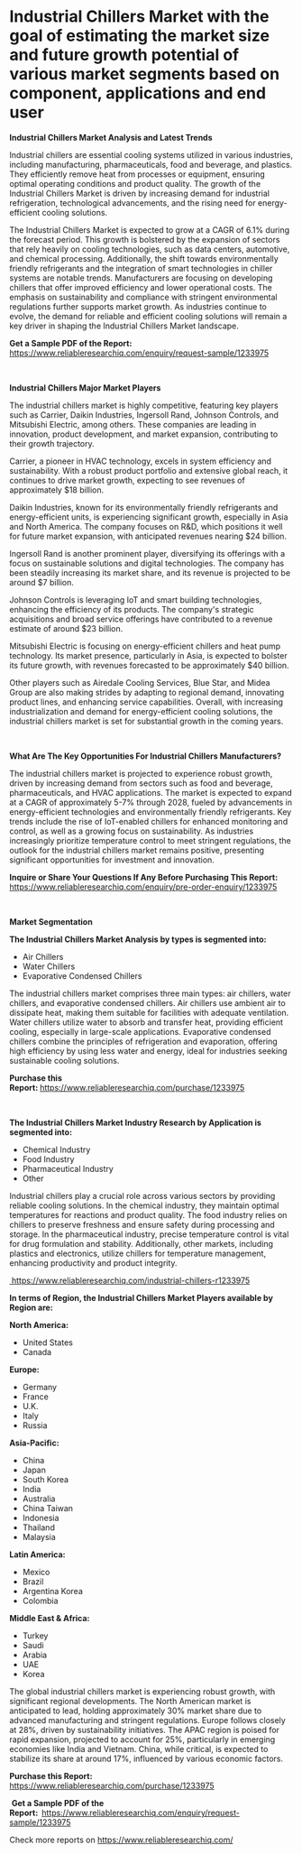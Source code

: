 <p><h1>Industrial Chillers Market with the goal of estimating the market size and future growth potential of various market segments based on component, applications and end user</h1></p><p><strong>Industrial Chillers Market Analysis and Latest Trends</strong></p>
<p><p>Industrial chillers are essential cooling systems utilized in various industries, including manufacturing, pharmaceuticals, food and beverage, and plastics. They efficiently remove heat from processes or equipment, ensuring optimal operating conditions and product quality. The growth of the Industrial Chillers Market is driven by increasing demand for industrial refrigeration, technological advancements, and the rising need for energy-efficient cooling solutions.</p><p>The Industrial Chillers Market is expected to grow at a CAGR of 6.1% during the forecast period. This growth is bolstered by the expansion of sectors that rely heavily on cooling technologies, such as data centers, automotive, and chemical processing. Additionally, the shift towards environmentally friendly refrigerants and the integration of smart technologies in chiller systems are notable trends. Manufacturers are focusing on developing chillers that offer improved efficiency and lower operational costs. The emphasis on sustainability and compliance with stringent environmental regulations further supports market growth. As industries continue to evolve, the demand for reliable and efficient cooling solutions will remain a key driver in shaping the Industrial Chillers Market landscape.</p></p>
<p><strong>Get a Sample PDF of the Report:&nbsp;</strong> <a href="https://www.reliableresearchiq.com/enquiry/request-sample/1233975?utm_campaign=99&utm_medium=2&utm_source=Github&utm_content=ia&utm_term=30012025&utm_id=industrial-chillers">https://www.reliableresearchiq.com/enquiry/request-sample/1233975</a></p>
<p>&nbsp;</p>
<p><strong>Industrial Chillers Major Market Players</strong></p>
<p><p>The industrial chillers market is highly competitive, featuring key players such as Carrier, Daikin Industries, Ingersoll Rand, Johnson Controls, and Mitsubishi Electric, among others. These companies are leading in innovation, product development, and market expansion, contributing to their growth trajectory.</p><p>Carrier, a pioneer in HVAC technology, excels in system efficiency and sustainability. With a robust product portfolio and extensive global reach, it continues to drive market growth, expecting to see revenues of approximately $18 billion.</p><p>Daikin Industries, known for its environmentally friendly refrigerants and energy-efficient units, is experiencing significant growth, especially in Asia and North America. The company focuses on R&D, which positions it well for future market expansion, with anticipated revenues nearing $24 billion.</p><p>Ingersoll Rand is another prominent player, diversifying its offerings with a focus on sustainable solutions and digital technologies. The company has been steadily increasing its market share, and its revenue is projected to be around $7 billion.</p><p>Johnson Controls is leveraging IoT and smart building technologies, enhancing the efficiency of its products. The company's strategic acquisitions and broad service offerings have contributed to a revenue estimate of around $23 billion.</p><p>Mitsubishi Electric is focusing on energy-efficient chillers and heat pump technology. Its market presence, particularly in Asia, is expected to bolster its future growth, with revenues forecasted to be approximately $40 billion.</p><p>Other players such as Airedale Cooling Services, Blue Star, and Midea Group are also making strides by adapting to regional demand, innovating product lines, and enhancing service capabilities. Overall, with increasing industrialization and demand for energy-efficient cooling solutions, the industrial chillers market is set for substantial growth in the coming years.</p></p>
<p>&nbsp;</p>
<p><strong>What Are The Key Opportunities For Industrial Chillers Manufacturers?</strong></p>
<p><p>The industrial chillers market is projected to experience robust growth, driven by increasing demand from sectors such as food and beverage, pharmaceuticals, and HVAC applications. The market is expected to expand at a CAGR of approximately 5-7% through 2028, fueled by advancements in energy-efficient technologies and environmentally friendly refrigerants. Key trends include the rise of IoT-enabled chillers for enhanced monitoring and control, as well as a growing focus on sustainability. As industries increasingly prioritize temperature control to meet stringent regulations, the outlook for the industrial chillers market remains positive, presenting significant opportunities for investment and innovation.</p></p>
<p><strong>Inquire or Share Your Questions If Any Before Purchasing This Report:</strong> <a href="https://www.reliableresearchiq.com/enquiry/pre-order-enquiry/1233975?utm_campaign=99&utm_medium=2&utm_source=Github&utm_content=ia&utm_term=30012025&utm_id=industrial-chillers">https://www.reliableresearchiq.com/enquiry/pre-order-enquiry/1233975</a></p>
<p>&nbsp;</p>
<p><strong>Market Segmentation</strong></p>
<p><strong>The Industrial Chillers Market Analysis by types is segmented into:</strong></p>
<p><ul><li>Air Chillers</li><li>Water Chillers</li><li>Evaporative Condensed Chillers</li></ul></p>
<p><p>The industrial chillers market comprises three main types: air chillers, water chillers, and evaporative condensed chillers. Air chillers use ambient air to dissipate heat, making them suitable for facilities with adequate ventilation. Water chillers utilize water to absorb and transfer heat, providing efficient cooling, especially in large-scale applications. Evaporative condensed chillers combine the principles of refrigeration and evaporation, offering high efficiency by using less water and energy, ideal for industries seeking sustainable cooling solutions.</p></p>
<p><strong>Purchase this Report:&nbsp;</strong><a href="https://www.reliableresearchiq.com/purchase/1233975?utm_campaign=99&utm_medium=2&utm_source=Github&utm_content=ia&utm_term=30012025&utm_id=industrial-chillers">https://www.reliableresearchiq.com/purchase/1233975</a></p>
<p>&nbsp;</p>
<p><strong>The Industrial Chillers Market Industry Research by Application is segmented into:</strong></p>
<p><ul><li>Chemical Industry</li><li>Food Industry</li><li>Pharmaceutical Industry</li><li>Other</li></ul></p>
<p><p>Industrial chillers play a crucial role across various sectors by providing reliable cooling solutions. In the chemical industry, they maintain optimal temperatures for reactions and product quality. The food industry relies on chillers to preserve freshness and ensure safety during processing and storage. In the pharmaceutical industry, precise temperature control is vital for drug formulation and stability. Additionally, other markets, including plastics and electronics, utilize chillers for temperature management, enhancing productivity and product integrity.</p></p>
<p><a href="https://www.reliableresearchiq.com/industrial-chillers-r1233975?utm_campaign=99&utm_medium=2&utm_source=Github&utm_content=ia&utm_term=30012025&utm_id=industrial-chillers">&nbsp;https://www.reliableresearchiq.com/industrial-chillers-r1233975</a></p>
<p><strong>In terms of Region, the Industrial Chillers Market Players available by Region are:</strong></p>
<p>
    <p> <strong> North America: </strong>
        <ul>
            <li>United States</li>
            <li>Canada</li>
        </ul>
        </p> 
    <p> <strong> Europe: </strong>
        <ul>
            <li>Germany</li>
            <li>France</li>
            <li>U.K.</li>
            <li>Italy</li>
            <li>Russia</li>
        </ul>
        </p> 
    <p> <strong> Asia-Pacific: </strong>
        <ul>
            <li>China</li>
            <li>Japan</li>
            <li>South Korea</li>
            <li>India</li>
            <li>Australia</li>
            <li>China Taiwan</li>
            <li>Indonesia</li>
            <li>Thailand</li>
            <li>Malaysia</li>
        </ul>
        </p> 
    <p> <strong> Latin America: </strong>
        <ul>
            <li>Mexico</li>
            <li>Brazil</li>
            <li>Argentina Korea</li>
            <li>Colombia</li>
        </ul>
        </p> 
    <p> <strong> Middle East & Africa: </strong>
        <ul>
            <li>Turkey</li>
            <li>Saudi</li>
            <li>Arabia</li>
            <li>UAE</li>
            <li>Korea</li>
        </ul>
    </p>
    </p>
<p><p>The global industrial chillers market is experiencing robust growth, with significant regional developments. The North American market is anticipated to lead, holding approximately 30% market share due to advanced manufacturing and stringent regulations. Europe follows closely at 28%, driven by sustainability initiatives. The APAC region is poised for rapid expansion, projected to account for 25%, particularly in emerging economies like India and Vietnam. China, while critical, is expected to stabilize its share at around 17%, influenced by various economic factors.</p></p>
<p><strong>Purchase this Report: </strong><a href="https://www.reliableresearchiq.com/purchase/1233975?utm_campaign=99&utm_medium=2&utm_source=Github&utm_content=ia&utm_term=30012025&utm_id=industrial-chillers">https://www.reliableresearchiq.com/purchase/1233975</a></p>
<p>&nbsp;<strong>Get a Sample PDF of the Report:&nbsp;&nbsp;</strong><a href="https://www.reliableresearchiq.com/enquiry/request-sample/1233975?utm_campaign=99&utm_medium=2&utm_source=Github&utm_content=ia&utm_term=30012025&utm_id=industrial-chillers">https://www.reliableresearchiq.com/enquiry/request-sample/1233975</a></p>
<p><strong></strong></p>
<p>Check more reports on <a href="https://www.reliableresearchiq.com/?utm_campaign=99&utm_medium=2&utm_source=Github&utm_content=ia&utm_term=30012025&utm_id=industrial-chillers">https://www.reliableresearchiq.com/</a></p>